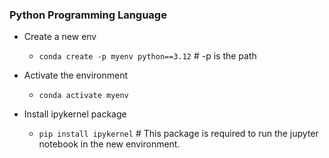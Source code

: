 ### Python Programming Language

- Create a new env

    - `conda create -p myenv python==3.12` # -p is the path

- Activate the environment
    
    - `conda activate myenv`

- Install ipykernel package

    - `pip install ipykernel` # This package is required to run the jupyter notebook in the new environment.

